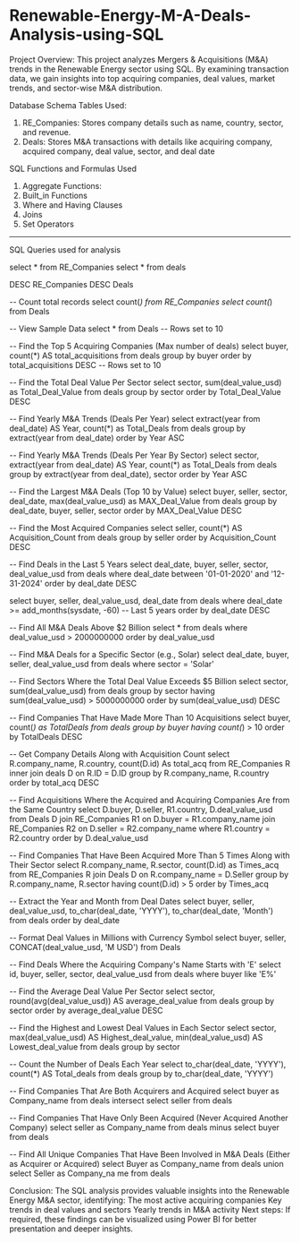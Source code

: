 # Renewable-Energy-M-A-Deals-Analysis-using-SQL

Project Overview:
This project analyzes Mergers & Acquisitions (M&A) trends in the Renewable Energy sector using SQL. By examining transaction data, we gain insights into top acquiring companies, deal values, market trends, and sector-wise M&A distribution.

Database Schema
Tables Used:
1. RE_Companies: Stores company details such as name, country, sector, and revenue.
2. Deals: Stores M&A transactions with details like acquiring company, acquired company, deal value, sector, and deal date

SQL Functions and Formulas Used
1. Aggregate Functions:
2. Built_in Functions
3. Where and Having Clauses
4. Joins
5. Set Operators
---------------------------------------------------------------------------

SQL Queries used for analysis

select * from RE_Companies
select * from deals

DESC RE_Companies
DESC Deals

-- Count total records
select count(*) from RE_Companies
select count(*) from Deals

-- View Sample Data
select * from Deals  -- Rows set to 10

-- Find the Top 5 Acquiring Companies (Max number of deals)
select buyer, count(*) AS total_acquisitions
from deals
group by buyer
order by total_acquisitions DESC  -- Rows set to 10

-- Find the Total Deal Value Per Sector
select sector, sum(deal_value_usd) as Total_Deal_Value
from deals
group by sector
order by Total_Deal_Value DESC

-- Find Yearly M&A Trends (Deals Per Year)
select extract(year from deal_date) AS Year, count(*) as Total_Deals
from deals
group by extract(year from deal_date)
order by Year ASC

-- Find Yearly M&A Trends (Deals Per Year By Sector)
select sector, extract(year from deal_date) AS Year, count(*) as Total_Deals
from deals
group by extract(year from deal_date), sector
order by Year ASC

-- Find the Largest M&A Deals (Top 10 by Value)
select buyer, seller, sector, deal_date, max(deal_value_usd) as MAX_Deal_Value
from deals
group by deal_date, buyer, seller, sector
order by MAX_Deal_Value DESC


-- Find the Most Acquired Companies
select seller, count(*) AS Acquisition_Count
from deals
group by seller
order by Acquisition_Count DESC

-- Find Deals in the Last 5 Years
select deal_date, buyer, seller, sector, deal_value_usd
from deals
where deal_date between '01-01-2020' and '12-31-2024'
order by deal_date DESC

select buyer, seller, deal_value_usd, deal_date
from deals
where deal_date >= add_months(sysdate, -60) -- Last 5 years
order by deal_date DESC

-- Find All M&A Deals Above $2 Billion
select * 
from deals 
where deal_value_usd > 2000000000
order by deal_value_usd

-- Find M&A Deals for a Specific Sector (e.g., Solar)
select deal_date, buyer, seller, deal_value_usd
from deals
where sector = 'Solar'

-- Find Sectors Where the Total Deal Value Exceeds $5 Billion
select sector, sum(deal_value_usd)
from deals
group by sector
having sum(deal_value_usd) > 5000000000
order by sum(deal_value_usd) DESC

-- Find Companies That Have Made More Than 10 Acquisitions
select buyer, count(*) as TotalDeals
from deals
group by buyer
having count(*) > 10
order by TotalDeals DESC

-- Get Company Details Along with Acquisition Count
select R.company_name, R.country, count(D.id) As total_acq
from RE_Companies R
inner join deals D
on R.ID = D.ID
group by R.company_name, R.country
order by total_acq DESC

-- Find Acquisitions Where the Acquired and Acquiring Companies Are from the Same Country
select D.buyer, D.seller, R1.country, D.deal_value_usd
from Deals D
join RE_Companies R1
on D.buyer = R1.company_name
join RE_Companies R2
on D.seller = R2.company_name
where R1.country = R2.country
order by D.deal_value_usd

-- Find Companies That Have Been Acquired More Than 5 Times Along with Their Sector
select R.company_name, R.sector, count(D.id) as Times_acq
from RE_Companies R
join Deals D
on R.company_name = D.Seller
group by R.company_name, R.sector
having count(D.id) > 5
order by Times_acq

-- Extract the Year and Month from Deal Dates
select buyer, seller, deal_value_usd, 
to_char(deal_date, 'YYYY'), 
to_char(deal_date, 'Month')
from deals
order by deal_date

-- Format Deal Values in Millions with Currency Symbol
select buyer, seller, CONCAT(deal_value_usd, 'M USD') from Deals


-- Find Deals Where the Acquiring Company's Name Starts with 'E'
select id, buyer, seller, sector, deal_value_usd
from deals
where buyer like 'E%'

-- Find the Average Deal Value Per Sector
select sector, round(avg(deal_value_usd)) AS average_deal_value
from deals
group by sector
order by average_deal_value DESC

-- Find the Highest and Lowest Deal Values in Each Sector
select sector, 
max(deal_value_usd) AS Highest_deal_value, 
min(deal_value_usd) AS Lowest_deal_value
from deals
group by sector

-- Count the Number of Deals Each Year
select to_char(deal_date, 'YYYY'), count(*) AS Total_deals
from deals
group by to_char(deal_date, 'YYYY')

-- Find Companies That Are Both Acquirers and Acquired
select buyer as Company_name from deals 
intersect 
select seller from deals

-- Find Companies That Have Only Been Acquired (Never Acquired Another Company)
select seller as Company_name from deals 
minus
select buyer from deals

--  Find All Unique Companies That Have Been Involved in M&A Deals (Either as Acquirer or Acquired)
select Buyer as Company_name from deals 
union
select Seller as Company_na   me from deals 

Conclusion:
The SQL analysis provides valuable insights into the Renewable Energy M&A sector, identifying: 
The most active acquiring companies 
Key trends in deal values and sectors 
Yearly trends in M&A activity
Next steps: If required, these findings can be visualized using Power BI for better presentation and deeper insights.
